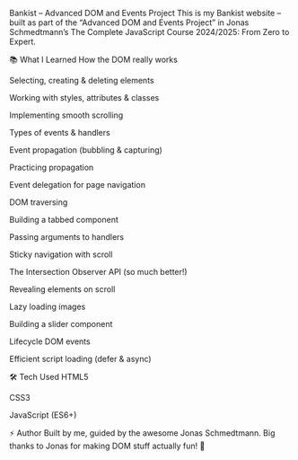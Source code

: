 Bankist – Advanced DOM and Events Project
This is my Bankist website – built as part of the “Advanced DOM and Events Project” in Jonas Schmedtmann’s The Complete JavaScript Course 2024/2025: From Zero to Expert.

📚 What I Learned
How the DOM really works

Selecting, creating & deleting elements

Working with styles, attributes & classes

Implementing smooth scrolling

Types of events & handlers

Event propagation (bubbling & capturing)

Practicing propagation

Event delegation for page navigation

DOM traversing

Building a tabbed component

Passing arguments to handlers

Sticky navigation with scroll

The Intersection Observer API (so much better!)

Revealing elements on scroll

Lazy loading images

Building a slider component

Lifecycle DOM events

Efficient script loading (defer & async)

🛠️ Tech Used
HTML5

CSS3

JavaScript (ES6+)

⚡ Author
Built by me, guided by the awesome Jonas Schmedtmann. Big thanks to Jonas for making DOM stuff actually fun! 🚀
